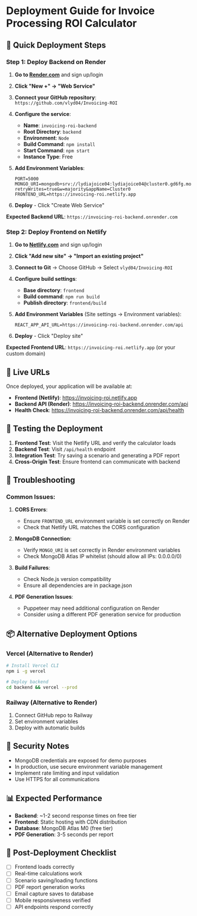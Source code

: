 # Deployment Guide for Invoice Processing ROI Calculator

## 🚀 Quick Deployment Steps

### Step 1: Deploy Backend on Render

1. **Go to [Render.com](https://render.com)** and sign up/login
2. **Click "New +" → "Web Service"**
3. **Connect your GitHub repository**: `https://github.com/vlyd04/Invoicing-ROI`
4. **Configure the service**:
   - **Name**: `invoicing-roi-backend`
   - **Root Directory**: `backend`
   - **Environment**: `Node`
   - **Build Command**: `npm install`
   - **Start Command**: `npm start`
   - **Instance Type**: Free

5. **Add Environment Variables**:
   ```
   PORT=5000
   MONGO_URI=mongodb+srv://lydiajoice04:lydiajoice04@cluster0.gd6fg.mongodb.net/?retryWrites=true&w=majority&appName=Cluster0
   FRONTEND_URL=https://invoicing-roi.netlify.app
   ```

6. **Deploy** - Click "Create Web Service"

**Expected Backend URL**: `https://invoicing-roi-backend.onrender.com`

### Step 2: Deploy Frontend on Netlify

1. **Go to [Netlify.com](https://netlify.com)** and sign up/login
2. **Click "Add new site" → "Import an existing project"**
3. **Connect to Git** → Choose GitHub → Select `vlyd04/Invoicing-ROI`
4. **Configure build settings**:
   - **Base directory**: `frontend`
   - **Build command**: `npm run build`
   - **Publish directory**: `frontend/build`

5. **Add Environment Variables** (Site settings → Environment variables):
   ```
   REACT_APP_API_URL=https://invoicing-roi-backend.onrender.com/api
   ```

6. **Deploy** - Click "Deploy site"

**Expected Frontend URL**: `https://invoicing-roi.netlify.app` (or your custom domain)

## 🔗 Live URLs

Once deployed, your application will be available at:

- **Frontend (Netlify)**: https://invoicing-roi.netlify.app
- **Backend API (Render)**: https://invoicing-roi-backend.onrender.com/api
- **Health Check**: https://invoicing-roi-backend.onrender.com/api/health

## 🧪 Testing the Deployment

1. **Frontend Test**: Visit the Netlify URL and verify the calculator loads
2. **Backend Test**: Visit `/api/health` endpoint
3. **Integration Test**: Try saving a scenario and generating a PDF report
4. **Cross-Origin Test**: Ensure frontend can communicate with backend

## 🐛 Troubleshooting

### Common Issues:

1. **CORS Errors**: 
   - Ensure `FRONTEND_URL` environment variable is set correctly on Render
   - Check that Netlify URL matches the CORS configuration

2. **MongoDB Connection**:
   - Verify `MONGO_URI` is set correctly in Render environment variables
   - Check MongoDB Atlas IP whitelist (should allow all IPs: 0.0.0.0/0)

3. **Build Failures**:
   - Check Node.js version compatibility
   - Ensure all dependencies are in package.json

4. **PDF Generation Issues**:
   - Puppeteer may need additional configuration on Render
   - Consider using a different PDF generation service for production

## 📦 Alternative Deployment Options

### Vercel (Alternative to Render)
```bash
# Install Vercel CLI
npm i -g vercel

# Deploy backend
cd backend && vercel --prod
```

### Railway (Alternative to Render)
1. Connect GitHub repo to Railway
2. Set environment variables
3. Deploy with automatic builds

## 🔐 Security Notes

- MongoDB credentials are exposed for demo purposes
- In production, use secure environment variable management
- Implement rate limiting and input validation
- Use HTTPS for all communications

## 📊 Expected Performance

- **Backend**: ~1-2 second response times on free tier
- **Frontend**: Static hosting with CDN distribution
- **Database**: MongoDB Atlas M0 (free tier)
- **PDF Generation**: 3-5 seconds per report

## 🎯 Post-Deployment Checklist

- [ ] Frontend loads correctly
- [ ] Real-time calculations work
- [ ] Scenario saving/loading functions
- [ ] PDF report generation works
- [ ] Email capture saves to database
- [ ] Mobile responsiveness verified
- [ ] API endpoints respond correctly